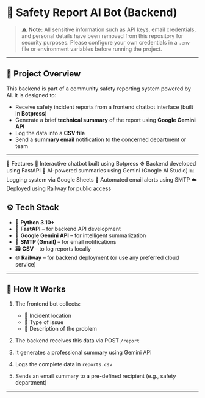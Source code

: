 # 🚨 Safety Report AI Bot (Backend)

> ⚠️ **Note:** All sensitive information such as API keys, email credentials, and personal details have been removed from this repository for security purposes. Please configure your own credentials in a `.env` file or environment variables before running the project.

---

## 📌 Project Overview

This backend is part of a community safety reporting system powered by AI. It is designed to:

- Receive safety incident reports from a frontend chatbot interface (built in **Botpress**)
- Generate a brief **technical summary** of the report using **Google Gemini API**
- Log the data into a **CSV file**
- Send a **summary email** notification to the concerned department or team

---

🚀 Features
💬 Interactive chatbot built using Botpress
⚙️ Backend developed using FastAPI
🤖 AI-powered summaries using Gemini (Google AI Studio)
📊 Logging system via Google Sheets
📧 Automated email alerts using SMTP
☁️ Deployed using Railway for public access

## ⚙️ Tech Stack

- 🐍 **Python 3.10+**
- 🚀 **FastAPI** – for backend API development
- 🧠 **Google Gemini API** – for intelligent summarization
- 📧 **SMTP (Gmail)** – for email notifications
- 🗃️ **CSV** – to log reports locally
- 🌐 **Railway** – for backend deployment (or use any preferred cloud service)

---

## 🧾 How It Works

1. The frontend bot collects:
   - 📍 Incident location  
   - 🚨 Type of issue  
   - 📝 Description of the problem

2. The backend receives this data via POST `/report`

3. It generates a professional summary using Gemini API

4. Logs the complete data in `reports.csv`

5. Sends an email summary to a pre-defined recipient (e.g., safety department)

---


